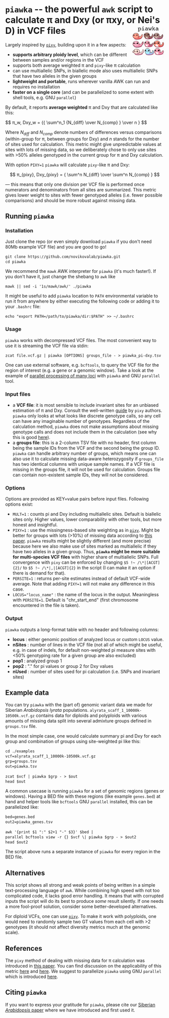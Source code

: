 ``piawka`` -- the powerful `awk` script to calculate π and Dxy (or πxy, or Nei's D) in VCF files <img src="logo/logo.png" align="right" width="20%">
==========

Largely inspired by [`pixy`](https://github.com/ksamuk/pixy), building upon it in a few aspects:

 - **supports arbitrary ploidy level**, which can be different between samples and/or regions in the VCF
 - supports both average weighted π and `pixy`-like π calculation
 - can use multiallelic SNPs, in biallelic mode also uses multiallelic SNPs that have two alleles in the given groups
 - **lightweight and portable**, runs wherever vanilla AWK can run and requires no installation
 - **faster on a single core** (and can be parallelized to some extent with shell tools, e.g. GNU `parallel`)

By default, it reports **average weighted** π and Dxy that are calculated like this:

$$ π_w, Dxy_w = {{ \sum^n_1 {N_{diff} \over N_{comp} } \over n } $$

Where $N_{diff}$ and $N_{comp}$ denote numbers of differences versus comparisons (within-group for π, between groups for Dxy) and $n$ stands for the number of sites used for calculation. This metric might give unpredictable values at sites with lots of missing data, so we deliberately chose to only use sites with >50% alleles genotyped in the current group for π and Dxy calculation.

With option `PIXY=1` `piawka` will calculate `pixy`-like π and Dxy:

$$ π_{pixy}, Dxy_{pixy} = { \sum^n N_{diff} \over \sum^n N_{comp} } $$

— this means that only one division per VCF file is performed once numerators and denominators from all sites are summarized. This metric gives lower weight to sites with fewer genotyped alleles (i.e. fewer possible comparisons) and should be more robust against missing data.

## Running `piawka`

### Installation

Just clone the repo (or even simply download `piawka` if you don't need 80Mb example VCF file) and you are good to go!

```
git clone https://github.com/novikovalab/piawka.git
cd piawka
```

We recommend the `mawk` AWK interpreter for `piawka` (it's much faster!). If you don't have it, just change the shebang to `awk` like

```
mawk || sed -i '1s/mawk/awk/' ./piawka
```

It might be useful to add `piawka` location to `PATH` environmental variable to run it from anywhere by either executing the following code or adding it to your `.bashrc` file:

```
echo "export PATH=/path/to/piawka/dir:$PATH" >> ~/.bashrc
```

### Usage

`piawka` works with decompressed VCF files. The most convenient way to use it is streaming the VCF file via stdin:

```
zcat file.vcf.gz | piawka [OPTIONS] groups_file - > piawka_pi-dxy.tsv
```

One can use external software, e.g. `bcftools`, to query the VCF file for the region of interest (e.g. a gene or a genomic window). Take a look at the example of [parallel processing of many loci]() with `piawka` and GNU `parallel` tool.

### Input files

 - a **VCF file**: it is most sensible to include invariant sites for an unbiased estimation of π and Dxy. Consult the well-written [guide](https://pixy.readthedocs.io/en/latest/generating_invar/generating_invar.html) by `pixy` authors. `piawka` only looks at what looks like discrete genotype calls, so any cell can have any imaginable number of genotypes. Regardless of the calculation method, `piawka` does not make assumptions about missing genotype calls and does not include them in the calculation (see why this is good [here](https://pixy.readthedocs.io/en/latest/about.html)).
 - a **groups file**: this is a 2-column TSV file with no header, first column being the sample IDs from the VCF and the second being the group ID. `piawka` can handle arbitrary number of groups, which means one can also use it to calculate missing data-aware heterozygosity if `groups_file` has two identical columns with unique sample names. If a VCF file is missing in the groups file, it will not be used for calculation. Groups file can contain non-existent sample IDs, they will not be considered.

### Options

Options are provided as KEY=value pairs before input files. Following options exist:

 - `MULT=1` : counts pi and Dxy including multiallelic sites. Default is biallelic sites only. Higher values, lower comparability with other tools, but more honest and insightful.
 - `PIXY=1` : use the missingness-based site weighting as in [`pixy`](https://github.com/ksamuk/pixy). Might be better for groups with lots (>10%) of missing data according to [this paper](https://doi.org/10.1111/1755-0998.13707). `piawka` results might be slightly different (and more precise) because here we also make use of sites marked as multiallelic if they have two alleles in a given group. Thus, **`piawka` might be more suitable for multi-species VCF files** with higher share of multiallelic SNPs. Full convergence with `pixy` can be enforced by changing `$5 !~ /\*|[ACGT]{2}/` to `$5 !~ /\*|,|[ACGT]{2}` in the script (I can make it an option if there is demand for that).
 - `PERSITE=1` : returns per-site estimates instead of default VCF-wide average. Note that adding `PIXY=1` will not make any difference in this case.
 - `LOCUS="locus_name"` : the name of the locus in the output. Meaningless with `PERSITE=1`. Default is "chr\_start\_end" (first chromosome encountered in the file is taken).

### Output

`piawka` outputs a long-format table with no header and following columns:

 - **locus** : either genomic position of analyzed locus or custom `LOCUS` value.
 - **nSites** : number of lines in the VCF file (not all of which might be useful, e.g. in case of indels, for default non-weighted pi measure sites with <50% genotyping rate for a given group are also excluded)
 - **pop1** : analyzed group 1
 - **pop2** : "." for pi values or group 2 for Dxy values
 - **nUsed** : number of sites used for pi calculation (i.e. SNPs and invariant sites)

## Example data

You can try `piawka` with the (part of) genomic variant data we made for Siberian *Arabidopsis lyrata* populations. `alyrata_scaff_1_10000k-10500k.vcf.gz` contains data for diploids and polyploids with various amounts of missing data split into several admixture groups defined in `groups.tsv` file.

In the most simple case, one would calculate summary pi and Dxy for each group and combination of groups using site-weighted pi like this:

```
cd ./examples
vcf=alyrata_scaff_1_10000k-10500k.vcf.gz
grp=groups.tsv
out=piawka.tsv

zcat $vcf | piawka $grp - > $out
head $out
```

A common usecase is running `piawka` for a set of genomic regions (genes or windows). Having a BED file with these regions (like example `genes.bed`) at hand and helper tools like `bcftools` GNU `parallel` installed, this can be parallelized like:

```
bed=genes.bed
out2=piawka_genes.tsv

awk '{print $1 ":" $2+1 "-" $3}' $bed | 
parallel bcftools view -r {} $vcf \| piawka $grp - > $out2
head $out2
```

The script above runs a separate instance of `piawka` for every region in the BED file.

## Alternatives

This script shows all strong and weak points of being written in a simple text-processing language of `awk`. While combining high speed with not too complicated code, it lacks good error handling. It means that with corrupted inputs the script will do its best to produce *some* result silently. If one needs a more fool-proof solution, consider some better-developed alternatives.

For diploid VCFs, one can use [`pixy`](https://github.com/ksamuk/pixy). To make it work with polyploids, one would need to randomly sample two GT values from each cell with >2 genotypes (it should not affect diversity metrics much at the genomic scale).

## References

The `pixy` method of dealing with missing data for π calculation was introduced in [this paper](https://doi.org/10.1111/1755-0998.13326). You can find discussion on the applicability of this metric [here](https://doi.org/10.1111/1755-0998.13707) and [here](https://doi.org/10.1111/1755-0998.13738). We suggest to parallelize `piawka` using GNU `parallel` which is introduced [here](https://doi.org/10.5281/zenodo.1146014).

## Citing `piawka`

If you want to express your gratitude for `piawka`, please cite our [Siberian *Arabidopsis* paper]() where we have introduced and first used it.

